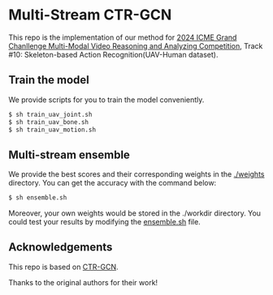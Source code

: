 # Multi-Stream CTR-GCN
This repo is the implementation of our method for [2024 ICME Grand Chanllenge Multi-Modal Video Reasoning and Analyzing Competition](https://sutdcv.github.io/MMVRAC/), Track #10: Skeleton-based Action Recognition(UAV-Human dataset). 

## Train the model
We provide scripts for you to train the model conveniently.
```bash
$ sh train_uav_joint.sh
$ sh train_uav_bone.sh
$ sh train_uav_motion.sh
```

## Multi-stream ensemble
We provide the best scores and their corresponding weights in the [./weights](./weights/) directory. You can get the accuracy with the command below:
```bash
$ sh ensemble.sh
```
Moreover, your own weights would be stored in the ./workdir directory. You could test your results by modifying the [ensemble.sh](ensemble.sh) file.

## Acknowledgements

This repo is based on [CTR-GCN](https://github.com/Uason-Chen/CTR-GCN).

Thanks to the original authors for their work!